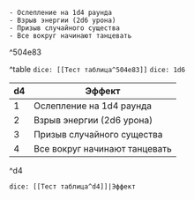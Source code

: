 ```table
- Ослепление на 1d4 раунда
- Взрыв энергии (2d6 урона)
- Призыв случайного существа
- Все вокруг начинают танцевать
```

^504e83

^table
`dice: [[Тест таблица^504e83]]`
`dice: 1d6`

| d4 | Эффект                        |
|----|-------------------------------|
| 1  | Ослепление на 1d4 раунда      |
| 2  | Взрыв энергии (2d6 урона)     |
| 3  | Призыв случайного существа    |
| 4  | Все вокруг начинают танцевать |
^d4

`dice: [[Тест таблица^d4]]|Эффект`